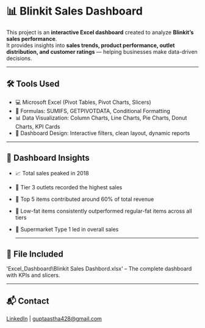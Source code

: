 # 📊 Blinkit Sales Dashboard  

This project is an **interactive Excel dashboard** created to analyze **Blinkit’s sales performance**.  
It provides insights into **sales trends, product performance, outlet distribution, and customer ratings** — helping businesses make data-driven decisions.  

---

## 🛠 Tools Used  
- 💻 Microsoft Excel (Pivot Tables, Pivot Charts, Slicers)  
- 🧮 Formulas: SUMIFS, GETPIVOTDATA, Conditional Formatting  
- 📊 Data Visualization: Column Charts, Line Charts, Pie Charts, Donut Charts, KPI Cards  
- 🎨 Dashboard Design: Interactive filters, clean layout, dynamic reports  

---

## 🔎 Dashboard Insights  
- 📈 Total sales peaked in 2018  
- 🏬 Tier 3 outlets recorded the highest sales  
- 🛒 Top 5 items contributed around 60% of total revenue  
- 🥗 Low-fat items consistently outperformed regular-fat items across all tiers  
- 🏪 Supermarket Type 1 led in overall sales

  ---

## 📁 File Included
   'Excel_Dashboard\Blinkit Sales Dashbord.xlsx' – The complete dashboard with KPIs and slicers.

---

## 📬 Contact
[LinkedIn](https://www.linkedin.com/in/astha-gupta-a863a821a/) | guptaastha428@gmail.com
